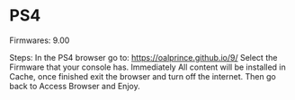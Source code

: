 # PS4
Firmwares: 9.00

Steps: In the PS4 browser go to: https://oalprince.github.io/9/ Select the Firmware that your console has. Immediately All content will be installed in Cache, once finished exit the browser and turn off the internet. Then go back to Access Browser and Enjoy.
